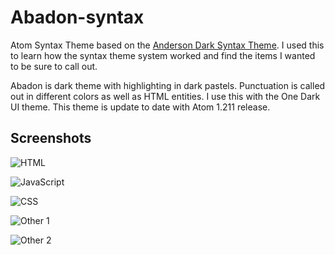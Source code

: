 # Abadon-syntax
Atom Syntax Theme based on the [Anderson Dark Syntax Theme](https://atom.io/themes/anderson-dark-syntax). I used this to learn how the syntax theme system worked and find the items I wanted to be sure to call out. 

Abadon is dark theme with highlighting in dark pastels. Punctuation is called out in different colors as well as HTML entities. I use this with the One Dark UI theme. This theme is update to date with Atom 1.211 release.

## Screenshots

![HTML]({{site.baseurl}}/html.png)

![JavaScript]({{site.baseurl}}/js.png)

![CSS]({{site.baseurl}}/css.PNG)

![Other 1]({{site.baseurl}}/sass.PNG)

![Other 2]({{site.baseurl}}/sass2.PNG)
